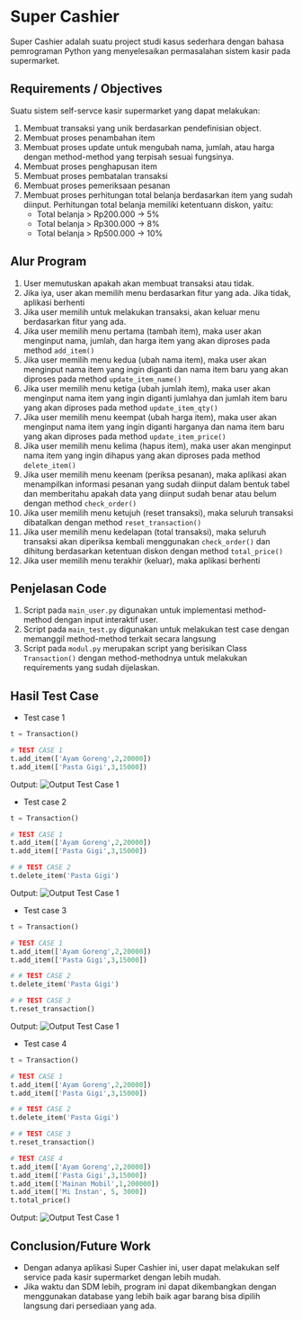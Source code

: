 # Super Cashier
Super Cashier adalah suatu project studi kasus sederhara dengan bahasa pemrograman Python yang menyelesaikan permasalahan sistem kasir pada supermarket.

## Requirements / Objectives
Suatu sistem self-servce kasir supermarket yang dapat melakukan:
1. Membuat transaksi yang unik berdasarkan pendefinisian object.
2. Membuat proses penambahan item
3. Membuat proses update untuk mengubah nama, jumlah, atau harga dengan method-method yang terpisah sesuai fungsinya.
4. Membuat proses penghapusan item
5. Membuat proses pembatalan transaksi
6. Membuat proses pemeriksaan pesanan
7. Membuat proses perhitungan total belanja berdasarkan item yang sudah diinput. Perhitungan total belanja memiliki ketentuann diskon, yaitu:
    * Total belanja > Rp200.000 -> 5%
    * Total belanja > Rp300.000 -> 8%
    * Total belanja > Rp500.000 -> 10%

## Alur Program
1. User memutuskan apakah akan membuat transaksi atau tidak.
2. Jika iya, user akan memilih menu berdasarkan fitur yang ada. Jika tidak, aplikasi berhenti
2. Jika user memilih untuk melakukan transaksi, akan keluar menu berdasarkan fitur yang ada.
3. Jika user memilih menu pertama (tambah item), maka user akan menginput nama, jumlah, dan harga item yang akan diproses pada method `add_item()`
4. Jika user memilih menu kedua (ubah nama item), maka user akan menginput nama item yang ingin diganti dan nama item baru yang akan diproses pada method `update_item_name()`
5. Jika user memilih menu ketiga (ubah jumlah item), maka user akan menginput nama item yang ingin diganti jumlahya dan jumlah item baru yang akan diproses pada method `update_item_qty()`
6. Jika user memilih menu keempat (ubah harga item), maka user akan menginput nama item yang ingin diganti harganya dan nama item baru yang akan diproses pada method `update_item_price()`
7. Jika user memilih menu kelima (hapus item), maka user akan menginput nama item yang ingin dihapus yang akan diproses pada method `delete_item()`
8. Jika user memilih menu keenam (periksa pesanan), maka aplikasi akan menampilkan informasi pesanan yang sudah diinput dalam bentuk tabel dan memberitahu apakah data yang diinput sudah benar atau belum dengan method `check_order()`
9. Jika user memilih menu ketujuh (reset transaksi), maka seluruh transaksi dibatalkan dengan method `reset_transaction()`
10. Jika user memilih menu kedelapan (total transaksi), maka seluruh transaksi akan diperiksa kembali menggunakan `check_order()` dan dihitung berdasarkan ketentuan diskon dengan method `total_price()`
11. Jika user memilih menu terakhir (keluar), maka aplikasi berhenti

## Penjelasan Code
1. Script pada `main_user.py` digunakan untuk implementasi method-method dengan input interaktif user.
2. Script pada `main_test.py` digunakan untuk melakukan test case dengan memanggil method-method terkait secara langsung
3. Script pada `modul.py` merupakan script yang berisikan Class `Transaction()` dengan method-methodnya untuk melakukan requirements yang sudah dijelaskan.

## Hasil Test Case
* Test case 1
```python
t = Transaction()

# TEST CASE 1
t.add_item(['Ayam Goreng',2,20000])
t.add_item(['Pasta Gigi',3,15000])
```
Output:
![Output Test Case 1]('/img_test_case/test_case1.png')

* Test case 2
```python
t = Transaction()

# TEST CASE 1
t.add_item(['Ayam Goreng',2,20000])
t.add_item(['Pasta Gigi',3,15000])

# # TEST CASE 2
t.delete_item('Pasta Gigi')
```
Output:
![Output Test Case 1]('/img_test_case/test_case1.png')

* Test case 3
```python
t = Transaction()

# TEST CASE 1
t.add_item(['Ayam Goreng',2,20000])
t.add_item(['Pasta Gigi',3,15000])

# # TEST CASE 2
t.delete_item('Pasta Gigi')

# # TEST CASE 3
t.reset_transaction()
```
Output:
![Output Test Case 1]('/img_test_case/test_case1.png')

* Test case 4
```python
t = Transaction()

# TEST CASE 1
t.add_item(['Ayam Goreng',2,20000])
t.add_item(['Pasta Gigi',3,15000])

# # TEST CASE 2
t.delete_item('Pasta Gigi')

# # TEST CASE 3
t.reset_transaction()

# TEST CASE 4
t.add_item(['Ayam Goreng',2,20000])
t.add_item(['Pasta Gigi',3,15000])
t.add_item(['Mainan Mobil',1,200000])
t.add_item(['Mi Instan', 5, 3000])
t.total_price()
```
Output:
![Output Test Case 1]('/img_test_case/test_case1.png')

## Conclusion/Future Work
* Dengan adanya aplikasi Super Cashier ini, user dapat melakukan self service pada kasir supermarket dengan lebih mudah.
* Jika waktu dan SDM lebih, program ini dapat dikembangkan dengan menggunakan database yang lebih baik agar barang bisa dipilih langsung dari persediaan yang ada.